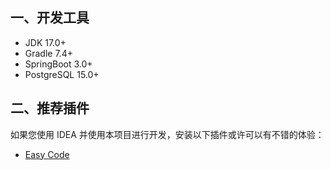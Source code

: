 ## 一、开发工具

- JDK 17.0+
- Gradle 7.4+
- SpringBoot 3.0+
- PostgreSQL 15.0+

## 二、推荐插件

如果您使用 IDEA 并使用本项目进行开发，安装以下插件或许可以有不错的体验：

- [Easy Code](https://plugins.jetbrains.com/plugin/10954-easy-code)
